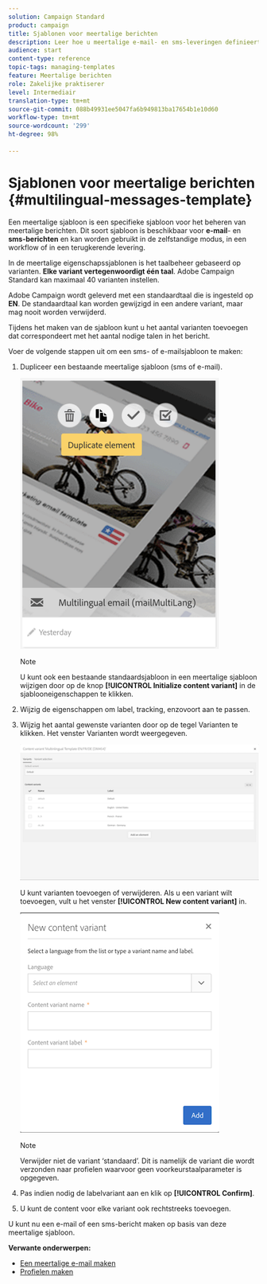 ```yaml
---
solution: Campaign Standard
product: campaign
title: Sjablonen voor meertalige berichten
description: Leer hoe u meertalige e-mail- en sms-leveringen definieert en uitvoert via één levering op basis van de voorkeurstaal van uw automatisch gesegmenteerde klanten. Rapporteer over de prestaties van elke levering, inclusief de taal en individuele niveaus.
audience: start
content-type: reference
topic-tags: managing-templates
feature: Meertalige berichten
role: Zakelijke praktiserer
level: Intermediair
translation-type: tm+mt
source-git-commit: 088b49931ee5047fa6b949813ba17654b1e10d60
workflow-type: tm+mt
source-wordcount: '299'
ht-degree: 98%

---
```



# Sjablonen voor meertalige berichten {#multilingual-messages-template}

Een meertalige sjabloon is een specifieke sjabloon voor het beheren van meertalige berichten. Dit soort sjabloon is beschikbaar voor **e-mail**- en **sms-berichten** en kan worden gebruikt in de zelfstandige modus, in een workflow of in een terugkerende levering.

In de meertalige eigenschapssjablonen is het taalbeheer gebaseerd op varianten. **Elke variant vertegenwoordigt één taal**. Adobe Campaign Standard kan maximaal 40 varianten instellen.

Adobe Campaign wordt geleverd met een standaardtaal die is ingesteld op **EN**. De standaardtaal kan worden gewijzigd in een andere variant, maar mag nooit worden verwijderd.

Tijdens het maken van de sjabloon kunt u het aantal varianten toevoegen dat correspondeert met het aantal nodige talen in het bericht.

Voer de volgende stappen uit om een sms- of e-mailsjabloon te maken:

1. Dupliceer een bestaande meertalige sjabloon (sms of e-mail).

   ![](assets/multi_template_duplicate.png)

   >[!NOTE]
   >
   >U kunt ook een bestaande standaardsjabloon in een meertalige sjabloon wijzigen door op de knop **[!UICONTROL Initialize content variant]** in de sjablooneigenschappen te klikken.

1. Wijzig de eigenschappen om label, tracking, enzovoort aan te passen.

1. Wijzig het aantal gewenste varianten door op de tegel Varianten te klikken. Het venster Varianten wordt weergegeven.

   ![](assets/multi_template_variants.png)

   U kunt varianten toevoegen of verwijderen. Als u een variant wilt toevoegen, vult u het venster **[!UICONTROL New content variant]** in.

   ![](assets/multi_template_newvariant.png)

   >[!NOTE]
   >
   >Verwijder niet de variant ‘standaard’. Dit is namelijk de variant die wordt verzonden naar profielen waarvoor geen voorkeurstaalparameter is opgegeven.

1. Pas indien nodig de labelvariant aan en klik op **[!UICONTROL Confirm]**.

1. U kunt de content voor elke variant ook rechtstreeks toevoegen.

U kunt nu een e-mail of een sms-bericht maken op basis van deze meertalige sjabloon.

**Verwante onderwerpen:**

* [Een meertalige e-mail maken](../../channels/using/creating-a-multilingual-email.md)
* [Profielen maken](../../audiences/using/creating-profiles.md)
